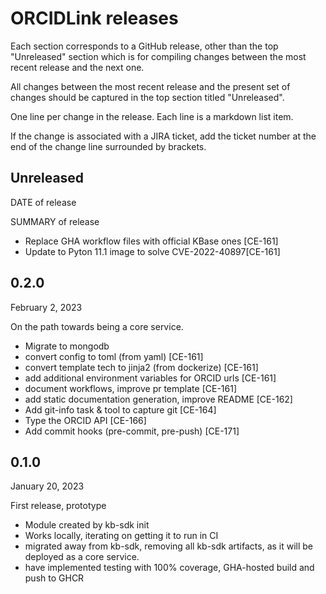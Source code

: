 # ORCIDLink releases

Each section corresponds to a GitHub release, other than the top "Unreleased" section which is for compiling changes between the most recent release and the next one.

All changes between the most recent release and the present set of changes should be captured in the top section titled "Unreleased".

One line per change in the release. Each line is a markdown list item.

If the change is associated with a JIRA ticket, add the ticket number at the end of the change line surrounded by brackets.

## Unreleased

DATE of release

SUMMARY of release

* Replace GHA workflow files with official KBase ones [CE-161]
* Update to Pyton 11.1 image to solve CVE-2022-40897[CE-161]


## 0.2.0

February 2, 2023

On the path towards being a core service.

* Migrate to mongodb
* convert config to toml (from yaml) [CE-161]
* convert template tech to jinja2 (from dockerize) [CE-161]
* add additional environment variables for ORCID urls [CE-161]
* document workflows, improve pr template [CE-161]
* add static documentation generation, improve README [CE-162]
* Add git-info task & tool to capture git [CE-164]
* Type the ORCID API [CE-166]
* Add commit hooks (pre-commit, pre-push) [CE-171]

## 0.1.0

January 20, 2023

First release, prototype

* Module created by kb-sdk init
* Works locally, iterating on getting it to run in CI
* migrated away from kb-sdk, removing all kb-sdk artifacts, as it will be deployed as a core service.
* have implemented testing with 100% coverage, GHA-hosted build and push to GHCR
